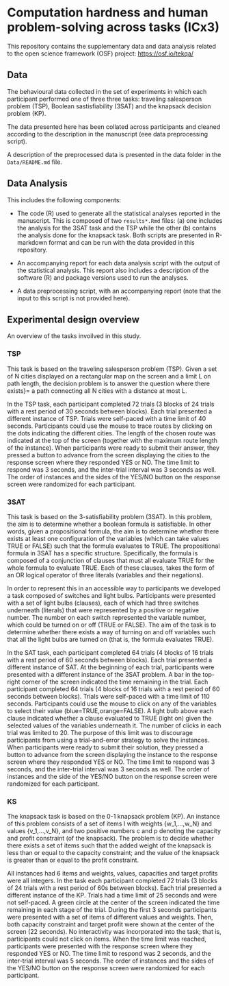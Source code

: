 # Computation hardness and human problem-solving across tasks (ICx3)

This repository contains the supplementary data and data analysis related to the open science framework (OSF) project: https://osf.io/tekqa/

## Data

The behavioural data collected in the set of experiments in which each participant performed one of three three tasks: traveling salesperson problem (TSP), Boolean sastisfiability (3SAT) and the knapsack decision problem (KP). 

The data presented here has been collated across participants and cleaned according to the description in the manuscript (eee data preprocessing script). 

A description of the preprocessed data is presented in the data folder in the `Data/README.md` file.

## Data Analysis

This includes the following components:

- The code (R) used to generate all the statistical analyses reported in the manuscript. This is composed of two `results*.Rmd` files: (a) one includes the analysis for the 3SAT task and the TSP while the other (b) contains the analysis done for the knapsack task. Both scripts are presented in R-markdown format and can be run with the data provided in this repository.

- An accompanying report for each data analysis script with the output of the statistical analysis. This report also includes a description of the software (R) and package versions used to run the analyses.

- A data preprocessing script, with an accompanying report (note that the input to this script is not provided here).

## Experimental design overview

An overview of the tasks invoilved in this study.

### TSP

This task is based on the traveling salesperson problem (TSP). Given a set of N cities displayed on a rectangular map on the screen and a limit L on path length, the decision problem is to answer the question where there exists}= a path connecting all N cities with a distance at most L.

In the TSP task, each participant completed 72 trials (3 blocks of 24 trials with a rest period of 30 seconds between blocks). Each trial presented a different instance of TSP. Trials were self-paced with a time limit of 40 seconds. Participants could use the mouse to trace routes by clicking on the dots indicating the different cities. The length of the chosen route was indicated at the top of the screen (together with the maximum route length of the instance). When participants were ready to submit their answer, they pressed a button to advance from the screen displaying the cities to the response screen where they responded YES or NO. The time limit to respond was 3 seconds, and the inter-trial interval was 3 seconds as well. The order of instances and the sides of the YES/NO button on the response screen were randomized for each participant.

### 3SAT

This task is based on the 3-satisfiability problem (3SAT). In this problem, the aim is to determine whether a boolean formula is satisfiable. In other words, given a propositional formula, the aim is to determine whether there exists at least one configuration of the variables (which can take values TRUE or FALSE) such that the formula evaluates to TRUE. The propositional formula in 3SAT has a specific structure. Specifically, the formula is composed of a conjunction of clauses that must all evaluate TRUE for the whole formula to evaluate TRUE. Each of these clauses, takes the form of an OR logical operator of three literals (variables and their negations).

In order to represent this in an accessible way to participants we developed a task composed of switches and light bulbs. Participants were presented with a set of light bulbs (clauses), each of which had three switches underneath (literals) that were represented by a positive or negative number. The number on each switch represented the variable number, which could be turned on or off (TRUE or FALSE). The aim of the task is to determine whether there exists a way of turning on and off variables such that all the light bulbs are turned on (that is, the formula evaluates TRUE).

In the SAT task, each participant completed 64 trials (4 blocks of 16 trials with a rest period of 60 seconds between blocks). Each trial presented a different instance of SAT. At the beginning of each trial, participants were presented with a different instance of the 3SAT problem. A bar in the top-right corner of the screen indicated the time remaining in the trial. Each participant completed 64 trials (4 blocks of 16 trials with a rest period of 60 seconds between blocks). Trials were self-paced with a time limit of 110 seconds. Participants could use the mouse to click on any of the variables to select their value (blue=TRUE,orange=FALSE). A light bulb above each clause indicated whether a clause evaluated to TRUE (light on) given the selected values of the variables underneath it. The number of clicks in each trial was limited to 20. The purpose of this limit was to discourage participants from using a trial-and-error strategy to solve the instances. When participants were ready to submit their solution, they pressed a button to advance from the screen displaying the instance to the response screen where they responded YES or NO. The time limit to respond was 3 seconds, and the inter-trial interval was 3 seconds as well. The order of instances and the side of the YES/NO button on the response screen were randomized for each participant.

### KS

The knapsack task is based on the 0-1 knapsack problem (KP). An instance of this problem consists of a set of items I with weights {w_1,...,w_N} and values {v_1,...,v_N}, and two positive numbers c and p denoting the capacity and profit constraint (of the knapsack). The problem is to decide whether there exists a set of items such that the added weight of the knapsack is less than or equal to the capacity constraint; and the value of the knapsack is greater than or equal to the profit constraint.

All instances had 6 items and weights, values, capacities and target profits were all integers. In the task each participant completed 72 trials (3 blocks of 24 trials with a rest period of 60s between blocks). Each trial presented a different instance of the KP. Trials had a time limit of 25 seconds and were not self-paced. A green circle at the center of the screen indicated the time remaining in each stage of the trial. During the first 3 seconds participants were presented with a set of items of different values and weights. Then, both capacity constraint and target profit were shown at the center of the screen (22 seconds). No interactivity was incorporated into the task; that is, participants could not click on items. When the time limit was reached, participants were presented with the response screen where they responded YES or NO. The time limit to respond was 2 seconds, and the inter-trial interval was 5 seconds. The order of instances and the sides of the YES/NO button on the response screen were randomized for each participant.


